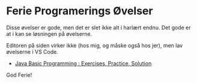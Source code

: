 # Ferie Programerings Øvelser
Disse øvelser er gode, men det er slet ikke alt i harlært endnu.
Det gode er at i kan se løsningen på øvelserne.

Editoren på siden virker ikke (hos mig, og måske også hos jer), men lav øvelserne i VS Code.

* [Java Basic Programming : Exercises, Practice, Solution](http://www.w3resource.com/java-exercises/basic/index.php)

God Ferie!
